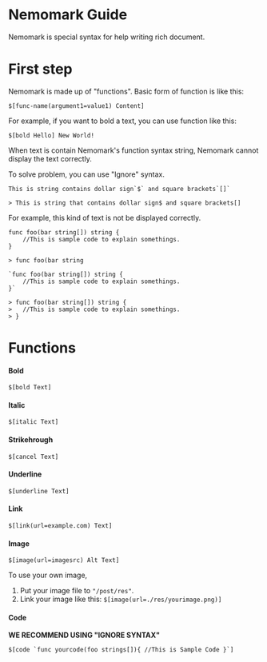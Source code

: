 # Nemomark Guide
Nemomark is special syntax for help writing rich document.

# First step 
Nemomark is made up of "functions". Basic form of function is like this:

``` 
$[func-name(argument1=value1) Content]
```

For example, if you want to bold a text, you can use function like this:
```
$[bold Hello] New World!
```

When text is contain Nemomark's function syntax string, Nemomark cannot display the text correctly.

To solve problem, you can use "Ignore" syntax.
``` 
This is string contains dollar sign`$` and square brackets`[]`

> This is string that contains dollar sign$ and square brackets[]
```

For example, this kind of text is not be displayed correctly.
```
func foo(bar string[]) string {
    //This is sample code to explain somethings.
}

> func foo(bar string
```

```
`func foo(bar string[]) string {
    //This is sample code to explain somethings.
}`

> func foo(bar string[]) string {
>   //This is sample code to explain somethings.
> }
```

# Functions 

#### Bold
``` $[bold Text] ```

#### Italic 
``` $[italic Text] ```

#### Strikehrough
``` $[cancel Text] ```

#### Underline
``` $[underline Text] ```

#### Link
``` $[link(url=example.com) Text] ```

#### Image 
``` $[image(url=imagesrc) Alt Text] ```

To use your own image, 
 1. Put your image file to ``"/post/res"``.
 2. Link your image like this: 
 ``` $[image(url=./res/yourimage.png)] ```

#### Code 
**WE RECOMMEND USING "IGNORE SYNTAX"**

``` $[code `func yourcode(foo strings[]){ //This is Sample Code }`] ```
